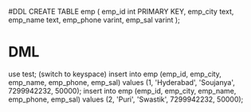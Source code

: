 #DDL
CREATE TABLE emp (
    emp_id int PRIMARY KEY,
    emp_city text,
    emp_name text,
    emp_phone varint,
    emp_sal varint
);

# DML
use test; (switch to keyspace)
insert into emp 
  (emp_id, emp_city, emp_name, emp_phone, emp_sal)
  values
  (1, 'Hyderabad', 'Soujanya', 7299942232, 50000);
insert into emp
  (emp_id, emp_city, emp_name, emp_phone, emp_sal)
  values
  (2, 'Puri', 'Swastik', 7299942232, 50000);

